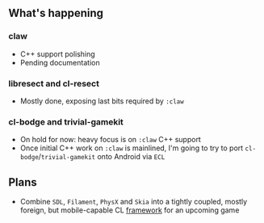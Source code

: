 ## What's happening

### claw
* C++ support polishing
* Pending documentation

### libresect and cl-resect
* Mostly done, exposing last bits required by `:claw`

### cl-bodge and trivial-gamekit
* On hold for now: heavy focus is on `:claw` C++ support
* Once initial C++ work on `:claw` is mainlined, I'm going to try to port
  `cl-bodge`/`trivial-gamekit` onto Android via `ECL`

## Plans
* Combine `SDL`, `Filament`, `PhysX` and `Skia` into a tightly coupled, mostly
  foreign, but mobile-capable CL
  [framework](https://github.com/borodust/alien-works) for an upcoming game
